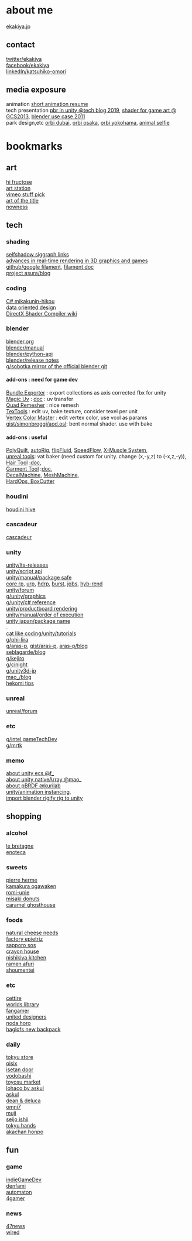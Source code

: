 # about me
[ekakiya.jp](http://ekakiya.jp)  

## contact
[twitter/ekakiya](https://twitter.com/ekakiya)  
[facebook/ekakiya](https://www.facebook.com/ekakiya)  
[linkedIn/katsuhiko-omori](http://www.linkedin.com/pub/katsuhiko-omori/35/516/480)  
  
## media exposure
animation [short animation resume](http://ekakiya.jp/resume/)  
tech presentation [pbr in unity @tech blog 2019](https://techblog.sega.jp/entry/2019/04/25/100000), [shader for game art @ GCS2013](https://www.slideshare.net/SIGTART/ss-23467131), [blender use case 2011](https://www.blendernation.com/2011/04/14/blender-being-used-for-segas-virtual-tennis-4/)  
park design,etc [orbi dubai](https://www.tripadvisor.jp/Attraction_Review-g295424-d12494531-Reviews-Orbi_Dubai-Dubai_Emirate_of_Dubai.html), [orbi osaka](https://www.tripadvisor.jp/Attraction_Review-g1023474-d9861538-Reviews-Orbi_Osaka-Suita_Osaka_Prefecture_Kinki.html), [orbi yokohama](https://www.tripadvisor.jp/Attraction_Review-g14134875-d4809623-Reviews-Orbi_Yokohama-Minatomirai_Nishi_Yokohama_Kanagawa_Prefecture_Kanto.html), [animal selfie](https://www.youtube.com/watch?v=mpecVvdYIKw)  

  
  
# bookmarks
## art
[hi fructose](https://hifructose.com/)  
[art station](https://www.artstation.com/?sort_by=community)  
[vimeo stuff pick](https://vimeo.com/channels/staffpicks)  
[art of the title](https://www.artofthetitle.com/)  
[nowness](https://www.nowness.com/)  
  
  
## tech
### shading
[selfshadow siggraph links](https://blog.selfshadow.com/)  
[advances in real-time rendering in 3D graphics and games](https://advances.realtimerendering.com/)  
[github/google filament](https://github.com/google/filament), [filament doc](https://google.github.io/filament/Filament.html)  
[project asura/blog](http://project-asura.com/blog/)  

### coding
[C# mikakunin-hikou](https://ufcpp.net/study/csharp/)  
[data oriented design](https://www.dataorienteddesign.com/dodmain/)  
[DirectX Shader Compiler wiki](https://github.com/microsoft/DirectXShaderCompiler/wiki/)  


### blender
[blender.org](https://www.blender.org/)  
[blender/manual](https://docs.blender.org/manual/en/latest/)  
[blender/python-api](https://docs.blender.org/api/2.91/)  
[blender/release notes](https://wiki.blender.org/wiki/Reference/Release_Notes)  
[g/sobotka mirror of the official blender git](https://github.com/sobotka?tab=repositories)  
#### add-ons : need for game dev
[Bundle Exporter](https://gitlab.com/AquaticNightmare/bundle_exporter) : export collections as axis corrected fbx for unity  
[Magic Uv](https://docs.blender.org/manual/en/latest/addons/uv/magic_uv.html) : [doc](https://colorful-pico.net/wp/blender/add-ons/magic-uv/) : uv transfer  
[Quad Remesher](https://exoside.com/quadremesher/) : nice remesh  
[TexTools](https://github.com/SavMartin/TexTools-Blender) : edit uv, bake texture, consider texel per unit  
[Vertex Color Master](https://github.com/andyp123/blender_vertex_color_master) : edit vertex color, use vcol as params  
[gist/simonbroggi/aod.osl](https://gist.github.com/simonbroggi/d2d8d8ca9b616f82666f52d7e5af5ef4): bent normal shader. use with bake  
#### add-ons : useful
[PolyQuilt](https://github.com/sakana3/PolyQuilt), [autoRig](https://blendermarket.com/products/auto-rig-pro), [flipFluid](https://blendermarket.com/products/flipfluids), [SpeedFlow](https://blendermarket.com/products/speedflow), [X-Muscle System](https://blendermarket.com/products/x-muscle-system),  
[unreal tools](https://github.com/JoshRBogart/unreal_tools): vat baker (need custom for unity. change (x,-y,z) to (-x,z,-y)),  
[Hair Tool](https://bartoszstyperek.gumroad.com/l/hairtool) :[doc](https://joseconseco.github.io/HairToolDocs_28/index.html),  
[Garment Tool](https://bartoszstyperek.gumroad.com/l/GarmentTool) :[doc](https://joseconseco.github.io/GarmentToolDocs/),  
[DecalMachine](https://blendermarket.com/products/decalmachine), [MeshMachine](https://blendermarket.com/products/meshmachine),  
[HardOps, BoxCutter](https://masterxeon1001.gumroad.com/l/hopscutter)  


### houdini
[houdini hive](https://www.sidefx.com/houdini-hive/houdini-hive-worldwide/)  

### cascadeur
[cascadeur](https://cascadeur.com/)
  
### unity
[unity/lts-releases](https://unity3d.com/unity/qa/lts-releases)  
[unity/script api](https://docs.unity3d.com/ScriptReference/index.html)  
[unity/manual/package safe](https://docs.unity3d.com/Manual/pack-safe.html)  
	[core rp](https://docs.unity3d.com/Packages/com.unity.render-pipelines.core@10.7/manual/index.html), [urp](https://docs.unity3d.com/Packages/com.unity.render-pipelines.universal@10.7/manual/index.html), [hdrp](https://docs.unity3d.com/Packages/com.unity.render-pipelines.high-definition@10.7/manual/index.html), [burst](https://docs.unity3d.com/Packages/com.unity.burst@1.6/manual/index.html), [jobs](https://docs.unity3d.com/Manual/com.unity.jobs.html), [hyb-rend](https://docs.unity3d.com/Packages/com.unity.rendering.hybrid@0.11/manual/index.html)  
[unity/forum](https://forum.unity.com/)  
[g/unity/graphics](https://github.com/Unity-Technologies/Graphics)  
[g/unity/c# reference](https://github.com/Unity-Technologies/UnityCsReference)  
[unity/productboard rendering](https://portal.productboard.com/unity/1-unity-platform-rendering-visual-effects)  
[unity/manual/order of execution](https://docs.unity3d.com/2020.3/Documentation/Manual/ExecutionOrder.html)  
[unity japan/package name](https://helpdesk.unity3d.co.jp/hc/ja/articles/900002171066-Unity-2020-1-%E3%81%8B%E3%82%89%E3%83%91%E3%83%83%E3%82%B1%E3%83%BC%E3%82%B8%E3%83%9E%E3%83%8D%E3%83%BC%E3%82%B8%E3%83%A3%E3%81%A7%E7%99%BA%E8%A6%8B%E3%81%A7%E3%81%8D%E3%81%AA%E3%81%8F%E3%81%AA%E3%81%A3%E3%81%9F%E3%83%91%E3%83%83%E3%82%B1%E3%83%BC%E3%82%B8%E3%81%AE%E3%82%A4%E3%83%B3%E3%82%B9%E3%83%88%E3%83%BC%E3%83%AB%E6%96%B9%E6%B3%95?mobile_site=true)  
.  
[cat like coding/unity/tutorials](https://catlikecoding.com/unity/tutorials/)  
[g/phi-lira](https://github.com/phi-lira?tab=repositories)  
[g/aras-p](https://github.com/aras-p?tab=repositories), [gist/aras-p](https://gist.github.com/aras-p), [aras-p/blog](https://aras-p.info/blog/)  
[seblagarde/blog](https://seblagarde.wordpress.com/)  
[g/kejiro](https://github.com/keijiro?tab=repositories)  
[g/cinight](https://github.com/cinight?tab=repositories)  
[g/unity3d-jp](https://github.com/orgs/unity3d-jp/repositories)  
[mao_/blog](https://qiita.com/mao_)  
[hekomi tips](https://tips.hecomi.com/)  
  
### unreal
[unreal/forum](https://forums.unrealengine.com/)  

### etc
[g/intel gameTechDev](https://github.com/orgs/GameTechDev/repositories)  
[g/mrtk](https://github.com/microsoft/MixedRealityToolkit-Unity)  

### memo
[about unity ecs @f_](https://www.f-sp.com/entry/2019/04/18/175747)  
[about unity nativeArray @mao_](https://qiita.com/mao_/items/220ccf3b2ef929388036)  
[about pBRDF @kurilab](https://qiita.com/kurilab/items/f9e48045bd1b9c130d0b)  
[unity/animation instancing](https://github.com/Unity-Technologies/Animation-Instancing),   
[import blender rigify rig to unity](https://dskjal.com/blender/rigify-to-unity.html)  
  
  
## shopping
### alcohol
[le bretagne](https://cidre.theshop.jp/)  
[enoteca](https://www.enoteca.co.jp/)  
  
### sweets
[pierre herme](https://www.pierreherme.co.jp/product/)  
[kamakura ogawaken](https://www.ogawaken.jp/item/)  
[romi-unie](https://www.romi-unie.jp/products/list)  
[misaki donuts](http://misakidonuts.com/)  
[caramel ghosthouse](https://sucreyshopping.jp/ic/caramelghosthouse)  
  
### foods
[natural cheese needs](https://shopping.geocities.jp/needs-tokachi/)  
[factory epietriz](https://store.epietriz.com/)  
[sapporo sos](https://www.sos-sapporo-cci.org/)  
[crayon house](https://www.crayonhouse.co.jp/shop/r/r50/)  
[nishikiya kitchen](https://nishikiya-shop.com/)  
[ramen afuri](https://shop.afuri.com/)  
[shoumentei](https://shoumentei.jp/mail_order.html)  
  
### etc
[cettire](https://www.cettire.com/)  
[worlds library](https://www.worldlibrary.co.jp/library)  
[fangamer](https://www.fangamer.jp/)  
[united designers](https://www.uniteddesigners.ae/)  
[noda horo](https://www.nodahoro.com/)  
[haglofs new backpack](https://www.haglofs.com/gb/en-gb/equipment/backpacks-bags/?srule=News)  
  
### daily
[tokyu store](https://shop.tokyu-bell.jp/tokyu-store/)  
[oisix](https://www.oisix.com/)  
[isetan door](https://isetandoor.mistore.jp/)  
[yodobashi](https://www.yodobashi.com/)  
[toyosu market](https://www.tsukijiichiba.com/)  
[lohaco by askul](https://lohaco.jp/)  
[askul](https://www.askul.co.jp/)  
[dean & deluca](https://store.deandeluca.co.jp/)  
[omni7](https://www.omni7.jp)  
[muji](https://www.muji.com/jp/ja/store)  
[seijo ishii](https://www.seijoishii.com/)  
[tokyu hands](https://hands.net/)  
[akachan honpo](https://akachan.omni7.jp/)  


## fun
### game
[indieGameDev](https://indiegamesplus.com/)  
[denfami](https://news.denfaminicogamer.jp/)  
[automaton](https://automaton-media.com/)  
[4gamer](https://www.4gamer.net/)  

### news
[47news](https://www.47news.jp/)  
[wired](https://wired.jp/)  



